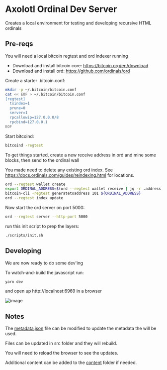 # Axolotl Ordinal Dev Server

Creates a local environment for testing and developing recursive HTML ordinals

## Pre-reqs

You will need a local bitcoin regtest and ord indexer running

- Download and install bitcoin core: https://bitcoin.org/en/download
- Download and install ord: https://github.com/ordinals/ord

Create a starter .bitcoin.conf:

```bash
mkdir -p ~/.bitcoin/bitcoin.conf
cat << EOF > ~/.bitcoin/bitcoin.conf
[regtest]
  txindex=1
  prune=0
  server=1
  rpcallowip=127.0.0.0/8
  rpcbind=127.0.0.1
EOF
```

Start bitcoind:

```bash
bitcoind -regtest
```

To get things started, create a new receive address in ord and mine some blocks, then send to the ordinal wall

You made need to delete any existing ord index. See https://docs.ordinals.com/guides/reindexing.html for locations.

```bash
ord --regtest wallet create
export ORDINAL_ADDRESS=$(ord --regtest wallet receive | jq -r .address)
bitcoin-cli -regtest generatetoaddress 101 ${ORDINAL_ADDRESS}
ord --regtest index update
```

Now start the ord server on port 5000:

```bash
ord --regtest server --http-port 5000
```

run this init script to prep the layers:

```bash
./scripts/init.sh
```

## Developing

We are now ready to do some dev'ing

To watch-and-build the javascript run:

```bash
yarn dev
```

and open up http://localhost:6969 in a browser

![image](https://github.com/0xFlicker/ord-axolotl-dev-server/assets/97764360/0c4af027-92a8-42f6-84e5-2033957296b3)

## Notes

The [metadata.json](./metadata.json) file can be modified to update the metadata the will be used.

Files can be updated in src folder and they will rebuild.

You will need to reload the browser to see the updates.

Additional content can be added to the [content](./content/) folder if needed.
